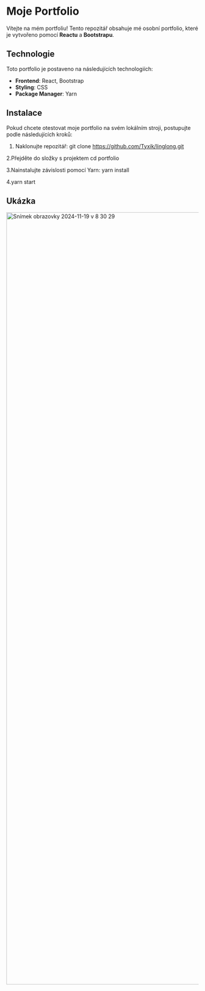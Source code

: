 # Moje Portfolio

Vítejte na mém portfoliu! Tento repozitář obsahuje mé osobní portfolio, které je vytvořeno pomocí **Reactu** a **Bootstrapu**.


## Technologie

Toto portfolio je postaveno na následujících technologiích:

- **Frontend**: React, Bootstrap
- **Styling**: CSS
- **Package Manager**: Yarn

## Instalace

Pokud chcete otestovat moje portfolio na svém lokálním stroji, postupujte podle následujících kroků:

1. Naklonujte repozitář:
 git clone https://github.com/Tyxik/linglong.git

2.Přejděte do složky s projektem
cd portfolio

3.Nainstalujte závislosti pomocí Yarn:
yarn install

4.yarn start

## Ukázka
<img width="2016" alt="Snímek obrazovky 2024-11-19 v 8 30 29" src="https://github.com/user-attachments/assets/f625dd42-1fe0-405a-b74f-58ba17f3abb5">
